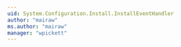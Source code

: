 ```yaml
---
uid: System.Configuration.Install.InstallEventHandler
author: "mairaw"
ms.author: "mairaw"
manager: "wpickett"
---
```

